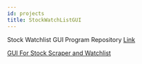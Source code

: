 ```yaml
---
id: projects
title: StockWatchListGUI
---
```


Stock Watchlist GUI Program Repository [Link](https://github.com/BrokenTek/StockWatchlistGUI)


[GUI For Stock Scraper and Watchlist](./assets/project_img.PNG)
